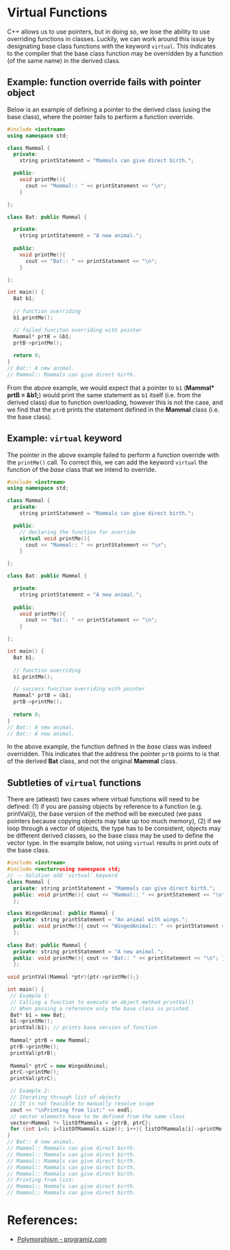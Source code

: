 # Virtual Functions

C++ allows us to use pointers, but in doing so, we lose the ability to use overriding functions in classes. Luckily, we can work around this issue by designating base class functions with the keyword `virtual`. This indicates to the compiler that the base class function may be overridden by a function (of the same name) in the derived class.

## Example: function override fails with pointer object
Below is an example of defining a pointer to the derived class (using the base class), where the pointer fails to perform a function override.
```c++
#include <iostream>
using namespace std;

class Mammal {
  private:
    string printStatement = "Mammals can give direct birth.";

  public: 
    void printMe(){
      cout << "Mammal:: " << printStatement << "\n";
    }

};

class Bat: public Mammal {

  private:
    string printStatement = "A new animal.";
  
  public:
    void printMe(){
      cout << "Bat:: " << printStatement << "\n";
    }

};

int main() {
  Bat b1;
  
  // function overriding
  b1.printMe();

  // failed funciton overriding with pointer
  Mammal* prtB = &b1;
  prtB->printMe();
  
  return 0;
}
// Bat:: A new animal.
// Mammal:: Mammals can give direct birth.

```
From the above example, we would expect that a pointer to `b1` (__Mammal* prtB = &b1;__) would print the same statement as `b1` itself (i.e. from the derived class) due to function overloading, however this is not the case, and we find that the `ptrB` prints the statement defined in the __Mammal__ class (i.e. the base class).

## Example: `virtual` keyword
The pointer in the above example failed to perform a function override with the `printMe()` call. To correct this, we can add the keyword `virtual` the function of the _base_ class that we intend to override.

```c++
#include <iostream>
using namespace std;

class Mammal {
  private:
    string printStatement = "Mammals can give direct birth.";

  public: 
    // declaring the function for override
    virtual void printMe(){
      cout << "Mammal:: " << printStatement << "\n";
    }

};

class Bat: public Mammal {

  private:
    string printStatement = "A new animal.";
  
  public:
    void printMe(){
      cout << "Bat:: " << printStatement << "\n";
    }

};

int main() {
  Bat b1;
  
  // function overriding
  b1.printMe();

  // success funciton overriding with pointer
  Mammal* prtB = &b1;
  prtB->printMe();
  
  return 0;
}
// Bat:: A new animal.
// Bat:: A new animal.
```
In the above example, the function defined in the _base_ class was indeed overridden. This indicates that the address the pointer `prtB` points to is that of the derived __Bat__ class, and not the original __Mammal__ class. 

## Subtleties of `virtual` functions

There are (atleast) two cases where virtual functions will need to be defined: (1) if you are passing objects by reference to a function (e.g. printVal()), the base version of the method will be executed (we pass pointers because copying objects may take up too much memory), (2) if we loop through a vector of objects, the type has to be consistent, objects may be different derived classes, so the base class may be used to define the vector type. In the example below, not using `virtual` results in print outs of the base class.

```c++
#include <iostream>
#include <vector>using namespace std;
// -- Solution add 'virtual' keyword
class Mammal { 
  private: string printStatement = "Mammals can give direct birth."; 
  public: void printMe(){ cout << "Mammal:: " << printStatement << "\n"; }
  };

class WingedAnimal: public Mammal { 
  private: string printStatement = "An animal with wings."; 
  public: void printMe(){ cout << "WingedAnimal:: " << printStatement << "\n"; }
  };
  
class Bat: public Mammal {
  private: string printStatement = "A new animal."; 
  public: void printMe(){ cout << "Bat:: " << printStatement << "\n"; }
  };
  
void printVal(Mammal *ptr){ptr->printMe();}

int main() {
 // Example 1: 
 // Calling a function to execute an object method printVal() 
 // When passing a reference only the base class is printed. 
 Bat* b1 = new Bat; 
 b1->printMe(); 
 printVal(b1); // prints base version of function
 
 Mammal* ptrB = new Mammal; 
 ptrB->printMe(); 
 printVal(ptrB);
 
 Mammal* ptrC = new WingedAnimal; 
 ptrC->printMe(); 
 printVal(ptrC);

 // Example 2: 
 // Iterating through list of objects 
 // It is not feasible to manually resolve scope 
 cout << "\nPrinting from list:" << endl;
 // vector elements have to be defined from the same class 
 vector<Mammal *> listOfMammals = {ptrB, ptrC}; 
 for (int i=0; i<listOfMammals.size(); i++){ listOfMammals[i]->printMe(); }
}
// Bat:: A new animal.
// Mammal:: Mammals can give direct birth.
// Mammal:: Mammals can give direct birth.
// Mammal:: Mammals can give direct birth.
// Mammal:: Mammals can give direct birth.
// Mammal:: Mammals can give direct birth.
// Printing from list:
// Mammal:: Mammals can give direct birth.
// Mammal:: Mammals can give direct birth.
```

# References:
- [Polymorphism - programiz.com](https://www.programiz.com/cpp-programming/polymorphism)
